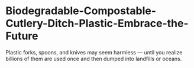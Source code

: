 # Biodegradable-Compostable-Cutlery-Ditch-Plastic-Embrace-the-Future
Plastic forks, spoons, and knives may seem harmless — until you realize billions of them are used once and then dumped into landfills or oceans.

